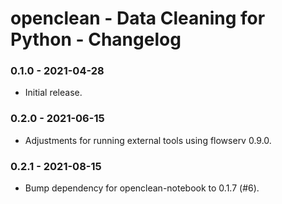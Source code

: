 # openclean - Data Cleaning for Python - Changelog

### 0.1.0 - 2021-04-28

* Initial release.


### 0.2.0 - 2021-06-15

* Adjustments for running external tools using flowserv 0.9.0.


### 0.2.1 - 2021-08-15

* Bump dependency for openclean-notebook to 0.1.7 (\#6).
